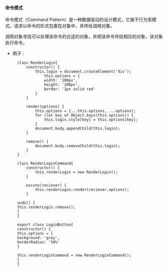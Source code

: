   
  

#### 命令模式

  

命令模式（Command Pattern）是一种数据驱动的设计模式，它属于行为型模式。请求以命令的形式包裹在对象中，并传给调用对象。

调用对象寻找可以处理该命令的合适的对象，并把该命令传给相应的对象，该对象执行命令。

  
  

* 例子：

  

		class RenderLogin{
			constructor() {
				this.login = document.createElement('div');
					this.options = {
					width: '100px',
					height: '100px',
					border: '1px solid red'
				}
			}

			render(options) {
				this.options = {...this.options, ...options};
				for (let key of Object.keys(this.options)) {
					this.login.style[key] = this.options[key];
				}
				document.body.appendChild(this.login);
			}
			  
			remove() {
				document.body.removeChild(this.login);
			}
		}  

		class RenderLoginCommand{
			constructor() {
				this.renderLogin = new RenderLogin();
			}		  

			excute(reciever) {
				this.renderLogin.render(reciever.options);
			}
		  
		undo() {
		this.renderLogin.remove();
		}
		}
		  
		export class LoginButton{
		constructor() {
		this.options = {
		background: 'grey',
		borderRadius: '50%'
		}

		this.renderLoginCommand = new RenderLoginCommand();
		}
		}
<!--stackedit_data:
eyJoaXN0b3J5IjpbMTQ3NDMwNzA0OV19
-->